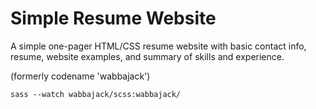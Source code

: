 # Simple Resume Website

A simple one-pager HTML/CSS resume website with basic contact info, resume, website examples, and summary of skills and experience.

(formerly codename 'wabbajack')

`sass --watch wabbajack/scss:wabbajack/`

